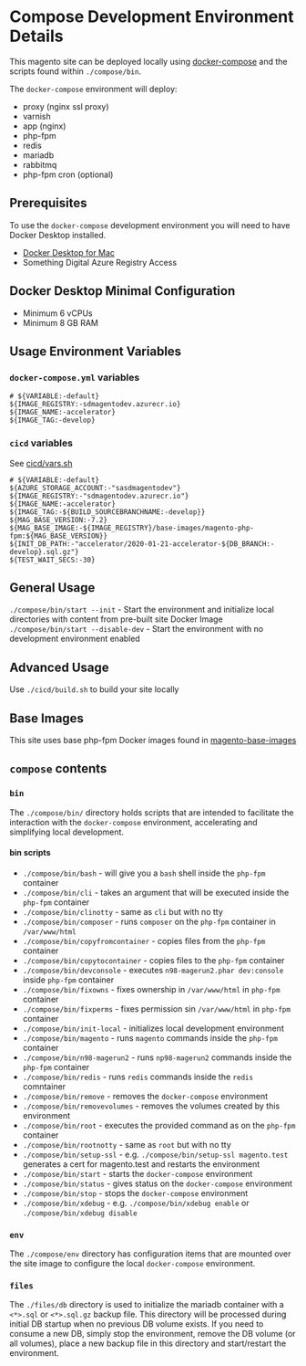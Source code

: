 # Compose Development Environment Details
This magento site can be deployed locally using [docker-compose](https://docs.docker.com/compose/) and the scripts found within `./compose/bin`.

The `docker-compose` environment will deploy:
* proxy (nginx ssl proxy)
* varnish
* app (nginx)
* php-fpm
* redis
* mariadb
* rabbitmq
* php-fpm cron (optional)


## Prerequisites
To use the `docker-compose` development environment you will need to have Docker Desktop installed.
* [Docker Desktop for Mac](https://docs.docker.com/docker-for-mac/)
* Something Digital Azure Registry Access

## Docker Desktop Minimal Configuration
* Minimum 6 vCPUs
* Minimum 8 GB RAM

## Usage Environment Variables
### `docker-compose.yml` variables
```
# ${VARIABLE:-default}
${IMAGE_REGISTRY:-sdmagentodev.azurecr.io}
${IMAGE_NAME:-accelerator}
${IMAGE_TAG:-develop}
```

### `cicd` variables
See [cicd/vars.sh](cicd/vars.sh)

```
# ${VARIABLE:-default}
${AZURE_STORAGE_ACCOUNT:-"sasdmagentodev"}
${IMAGE_REGISTRY:-"sdmagentodev.azurecr.io"}
${IMAGE_NAME:-accelerator}
${IMAGE_TAG:-${BUILD_SOURCEBRANCHNAME:-develop}}
${MAG_BASE_VERSION:-7.2}
${MAG_BASE_IMAGE:-${IMAGE_REGISTRY}/base-images/magento-php-fpm:${MAG_BASE_VERSION}}
${INIT_DB_PATH:-"accelerator/2020-01-21-accelerator-${DB_BRANCH:-develop}.sql.gz"}
${TEST_WAIT_SECS:-30}
```

## General Usage
`./compose/bin/start --init` - Start the environment and initialize local directories with content from pre-built site Docker Image
`./compose/bin/start --disable-dev` - Start the environment with no development environment enabled

## Advanced Usage
Use `./cicd/build.sh` to build your site locally

## Base Images
This site uses base php-fpm Docker images found in [magento-base-images](https://github.com/sdinteractive/magento-base-images)

## `compose` contents

### `bin`
The `./compose/bin/` directory holds scripts that are intended to facilitate the interaction with the `docker-compose` environment, accelerating and simplifying local development.

#### bin scripts
* `./compose/bin/bash` - will give you a `bash` shell inside the `php-fpm` container
* `./compose/bin/cli` - takes an argument that will be executed inside the `php-fpm` container
* `./compose/bin/clinotty` - same as `cli` but with no tty
* `./compose/bin/composer` - runs `composer` on the `php-fpm` container in `/var/www/html`
* `./compose/bin/copyfromcontainer` - copies files from the `php-fpm` container
* `./compose/bin/copytocontainer` - copies files to the `php-fpm` container
* `./compose/bin/devconsole` - executes `n98-magerun2.phar dev:console` inside `php-fpm` container
* `./compose/bin/fixowns` - fixes ownership in `/var/www/html` in `php-fpm` container
* `./compose/bin/fixperms` - fixes permission sin `/var/www/html` in `php-fpm` container
* `./compose/bin/init-local` - initializes local development environment
* `./compose/bin/magento` - runs `magento` commands inside the `php-fpm` container
* `./compose/bin/n98-magerun2` - runs `np98-magerun2` commands inside the `php-fpm` container
* `./compose/bin/redis` - runs `redis` commands inside the `redis` comntainer
* `./compose/bin/remove` - removes the `docker-compose` environment
* `./compose/bin/removevolumes` - removes the volumes created by this environment
* `./compose/bin/root` - executes the provided command as on the `php-fpm` container
* `./compose/bin/rootnotty` - same as `root` but with no tty
* `./compose/bin/setup-ssl` - e.g. `./compose/bin/setup-ssl magento.test` generates a cert for magento.test and restarts the environment
* `./compose/bin/start` - starts the `docker-compose` environment
* `./compose/bin/status` - gives status on the `docker-compose` environment
* `./compose/bin/stop` - stops the `docker-compose` environment
* `./compose/bin/xdebug` - e.g. `./compose/bin/xdebug enable` or `./compose/bin/xdebug disable`


### `env`
The `./compose/env` directory has configuration items that are mounted over the site image to configure the local `docker-compose` environment.

### `files`
The `./files/db` directory is used to initialize the mariadb container with a `<*>.sql` or `<*>.sql.gz` backup file. This directory will be processed during initial DB startup when no previous DB volume exists. If you need to consume a new DB, simply stop the environment, remove the DB volume (or all volumes), place a new backup file in this directory and start/restart the environment.
